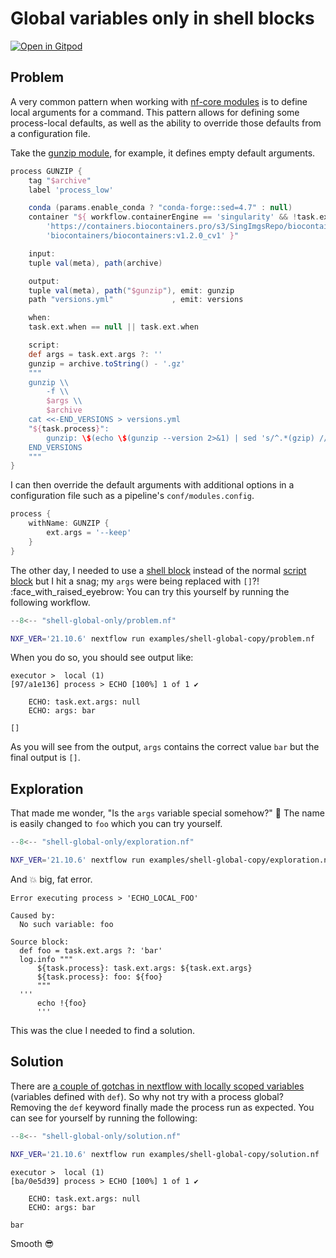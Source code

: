 # Global variables only in shell blocks

[![Open in Gitpod](https://gitpod.io/button/open-in-gitpod.svg)](https://gitpod.io/#https://github.com/Midnighter/nextflow-gotchas)

## Problem

A very common pattern when working with [nf-core modules](https://nf-co.re/modules) is to define local arguments for a command. This pattern allows for defining some process-local defaults, as well as the ability to override those defaults from a configuration file.

Take the [gunzip module](https://nf-co.re/modules/gunzip), for example, it defines empty default arguments.

```groovy title="gunzip/main.nf" linenums="1" hl_lines="21"
process GUNZIP {
    tag "$archive"
    label 'process_low'

    conda (params.enable_conda ? "conda-forge::sed=4.7" : null)
    container "${ workflow.containerEngine == 'singularity' && !task.ext.singularity_pull_docker_container ?
        'https://containers.biocontainers.pro/s3/SingImgsRepo/biocontainers/v1.2.0_cv1/biocontainers_v1.2.0_cv1.img' :
        'biocontainers/biocontainers:v1.2.0_cv1' }"

    input:
    tuple val(meta), path(archive)

    output:
    tuple val(meta), path("$gunzip"), emit: gunzip
    path "versions.yml"             , emit: versions

    when:
    task.ext.when == null || task.ext.when

    script:
    def args = task.ext.args ?: ''
    gunzip = archive.toString() - '.gz'
    """
    gunzip \\
        -f \\
        $args \\
        $archive
    cat <<-END_VERSIONS > versions.yml
    "${task.process}":
        gunzip: \$(echo \$(gunzip --version 2>&1) | sed 's/^.*(gzip) //; s/ Copyright.*\$//')
    END_VERSIONS
    """
}
```

I can then override the default arguments with additional options in a configuration file such as a pipeline's `conf/modules.config`.

```groovy title="conf/modules.config"
process {
    withName: GUNZIP {
        ext.args = '--keep'
    }
}
```

The other day, I needed to use a [shell block](https://www.nextflow.io/docs/latest/process.html#shell) instead of the normal [script block](https://www.nextflow.io/docs/latest/process.html#script) but I hit a snag; my `args` were being replaced with `[]`?! :face_with_raised_eyebrow: You can try this yourself by running the following workflow.

```groovy title="problem.nf" linenums="1" hl_lines="13"
--8<-- "shell-global-only/problem.nf"
```

```bash
NXF_VER='21.10.6' nextflow run examples/shell-global-copy/problem.nf
```

When you do so, you should see output like:

```output
executor >  local (1)
[97/a1e136] process > ECHO [100%] 1 of 1 ✔

    ECHO: task.ext.args: null
    ECHO: args: bar

[]
```

As you will see from the output, `args` contains the correct value `bar` but the final output is `[]`.

## Exploration

That made me wonder, "Is the `args` variable special somehow?" :thinking: The name is easily changed to `foo` which you can try yourself.

```groovy title="exploration.nf" linenums="1" hl_lines="9 13 17"
--8<-- "shell-global-only/exploration.nf"
```

```bash
NXF_VER='21.10.6' nextflow run examples/shell-global-copy/exploration.nf
```

And :boom: big, fat error.

```output
Error executing process > 'ECHO_LOCAL_FOO'

Caused by:
  No such variable: foo

Source block:
  def foo = task.ext.args ?: 'bar'
  log.info """
      ${task.process}: task.ext.args: ${task.ext.args}
      ${task.process}: foo: ${foo}
      """
  '''
      echo !{foo}
      '''
```

This was the clue I needed to find a solution.

## Solution

There are [a couple of gotchas in nextflow with locally scoped variables](/nextflow-gotchas/gotchas/variable-scope/) (variables defined with `def`). So why not try with a process global? Removing the `def` keyword finally made the process run as expected. You can see for yourself by running the following:

```groovy title="solution.nf" linenums="1" hl_lines="9"
--8<-- "shell-global-only/solution.nf"
```

```bash
NXF_VER='21.10.6' nextflow run examples/shell-global-copy/solution.nf
```

```output
executor >  local (1)
[ba/0e5d39] process > ECHO [100%] 1 of 1 ✔

    ECHO: task.ext.args: null
    ECHO: args: bar

bar
```

Smooth :sunglasses:
